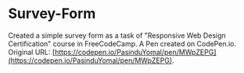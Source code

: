 # Survey-Form
Created a simple survey form as a task of "Responsive Web Design Certification" course in FreeCodeCamp. A Pen created on CodePen.io. Original URL: [https://codepen.io/PasinduYomal/pen/MWpZEPG](https://codepen.io/PasinduYomal/pen/MWpZEPG).
